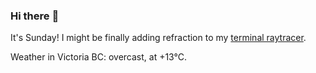 ### Hi there :wave:

It's Sunday! I might be finally adding refraction to my [terminal raytracer](https://github.com/bewuethr/bash-raytracer).

Weather in Victoria BC: overcast, at +13°C.
